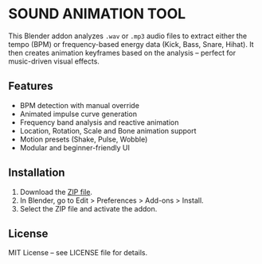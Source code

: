 # SOUND ANIMATION TOOL

This Blender addon analyzes `.wav` or `.mp3` audio files to extract either the tempo (BPM)
or frequency-based energy data (Kick, Bass, Snare, Hihat). It then creates animation keyframes 
based on the analysis – perfect for music-driven visual effects.

## Features
- BPM detection with manual override
- Animated impulse curve generation
- Frequency band analysis and reactive animation
- Location, Rotation, Scale and Bone animation support
- Motion presets (Shake, Pulse, Wobble)
- Modular and beginner-friendly UI

## Installation
1. Download the [ZIP file](https://github.com/MADPLIX/SAT/releases/latest).
2. In Blender, go to Edit > Preferences > Add-ons > Install.
3. Select the ZIP file and activate the addon.

## License
MIT License – see LICENSE file for details.

